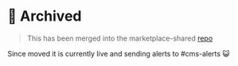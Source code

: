 # 🚩 Archived

> This has been merged into the marketplace-shared [repo](https://github.cms.gov/CMS-WDS/marketplace-shared/tree/master/terraform/modules/lambdas/certvey)

Since moved it is currently live and sending alerts to #cms-alerts 😺
